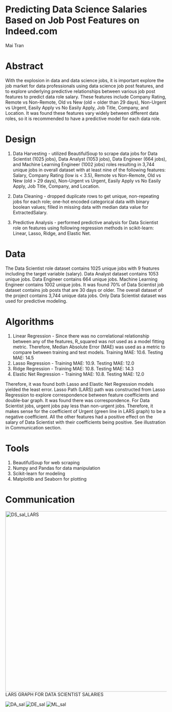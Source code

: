 # Predicting Data Science Salaries Based on Job Post Features on Indeed.com
Mai Tran

# Abstract
With the explosion in data and data science jobs, it is important explore the job market for data professionals using data science job post features, and to explore underlying predictive relationships between various job post features to predict data role salary. These features include Company Rating, Remote vs Non-Remote, Old vs New (old = older than 29 days), Non-Urgent vs Urgent, Easily Apply vs No Easily Apply, Job Title, Company, and Location. It was found these features vary widely between different data roles, so it is recommended to have a predictive model for each data role. 

# Design
1) Data Harvesting - utilized BeautifulSoup to scrape data jobs for Data Scientist (1025 jobs), Data Analyst (1053 jobs), Data Engineer (664 jobs), and Machine Learning Engineer (1002 jobs) roles resulting in 3,744 unique jobs in overall dataset with at least nine of the following features: Salary, Company Rating (low is < 3.5), Remote vs Non-Remote, Old vs New (old > 29 days), Non-Urgent vs Urgent, Easily Apply vs No Easily Apply, Job Title, Company, and Location. 

2) Data Cleaning - dropped duplicate rows to get unique, non-repeating jobs for each role; one-hot encoded categorical data with binary boolean values; filled in missing data with median data value for ExtractedSalary. 

3) Predictive Analysis - performed predictive analysis for Data Scientist role on features using following regression methods in scikit-learn: Linear, Lasso, Ridge, and Elastic Net. 

# Data
The Data Scientist role dataset contains 1025 unique jobs with 9 features including the target variable (salary). Data Analyst dataset contains 1053 unique jobs. Data Engineer contains 664 unique jobs. Machine Learning Engineer contains 1002 unique jobs. It was found 70% of Data Scientist job dataset contains job posts that are 30 days or older. The overall dataset of the project contains 3,744 unique data jobs. Only Data Scientist dataset was used for predictive modeling. 

# Algorithms
1) Linear Regression - Since there was no correlational relationship between any of the features, R_squared was not used as a model fitting metric. Therefore, Median Absolute Error (MAE) was used as a metric to compare between training and test models. Training MAE: 10.6. Testing MAE: 14.5
3) Lasso Regression - Training MAE: 10.9. Testing MAE: 12.0
4) Ridge Regression - Training MAE: 10.8. Testing MAE: 14.3
5) Elastic Net Regression - Training MAE: 10.8. Testing MAE: 12.0

Therefore, it was found both Lasso and Elastic Net Regression models yielded the least error. Lasso Path (LARS) path was constructed from Lasso Regression to explore correspondence between feature coefficients and double-bar graph. It was found there was correspondence. For Data Scientist jobs, urgent jobs pay less than non-urgent jobs. Therefore, it makes sense for the coefficient of Urgent (green line in LARS graph) to be a negative coefficient. All the other features had a positive effect on the salary of Data Scientist with their coefficients being positive. See illustration in Communication section. 

# Tools
1) BeautifulSoup for web scraping
2) Numpy and Pandas for data manipulation
3) Scikit-learn for modeling
4) Matplotlib and Seaborn for plotting

# Communication
<img width="563" alt="DS_sal_LARS" src="https://user-images.githubusercontent.com/67651332/151572462-70429e1e-cf9d-4f7c-97c5-8fb9011fa7df.PNG">
LARS GRAPH FOR DATA SCIENTIST SALARIES

![DA_sal](https://user-images.githubusercontent.com/67651332/151572815-cf865f8c-5233-486a-8fb8-e29f401676cd.png)
![DE_sal](https://user-images.githubusercontent.com/67651332/151572817-23c9c483-3202-47d1-a705-690a89615c6f.png)
![ML_sal](https://user-images.githubusercontent.com/67651332/151572820-445d8762-0d36-45cf-bd18-5ba963d3a73a.png)

